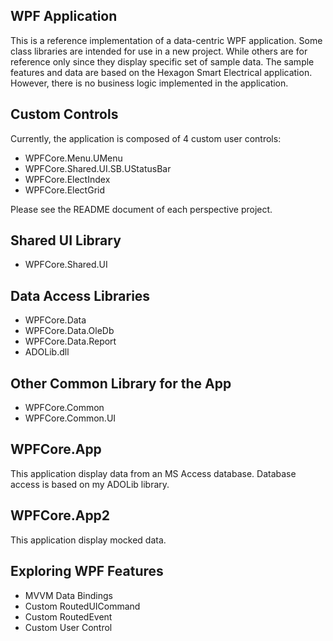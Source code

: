 ## WPF Application

This is a reference implementation of a data-centric WPF application. Some class libraries are intended for use in a new project. While others are for reference only since they display specific set of sample data. The sample features and data are based on the Hexagon Smart Electrical application. However, there is no business logic implemented in the application.

## Custom Controls

Currently, the application is composed of 4 custom user controls:

- WPFCore.Menu.UMenu
- WPFCore.Shared.UI.SB.UStatusBar
- WPFCore.ElectIndex
- WPFCore.ElectGrid

Please see the README document of each perspective project.

## Shared UI Library

- WPFCore.Shared.UI

## Data Access Libraries

- WPFCore.Data
- WPFCore.Data.OleDb
- WPFCore.Data.Report
- ADOLib.dll

## Other Common Library for the App

- WPFCore.Common
- WPFCore.Common.UI

## WPFCore.App

This application display data from an MS Access database. Database access is based on my ADOLib library.

## WPFCore.App2

This application display mocked data.

## Exploring WPF Features

- MVVM Data Bindings
- Custom RoutedUICommand
- Custom RoutedEvent
- Custom User Control
